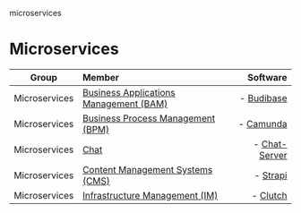 microservices
# Microservices

| Group   |      Member      |  Software |
|----------|:-------------|------:|
| Microservices | [Business Applications Management (BAM)](https://github.com/vanHeemstraSystems/business-applications-management) | - [Budibase](https://github.com/Budibase/budibase) |
| Microservices | [Business Process Management (BPM)](https://github.com/vanHeemstraSystems/business-process-management) | - [Camunda](https://github.com/camunda/camunda-bpm-platform) |
| Microservices | [Chat](https://github.com/vanHeemstraSystems/exo-chat-headstart) | - [Chat-Server](https://github.com/exo-docker/exo-chat-server) |
| Microservices | [Content Management Systems (CMS)](https://github.com/vanHeemstraSystems/content-management-systems) | - [Strapi](https://github.com/strapi/strapi) |
| Microservices | [Infrastructure Management (IM)](https://github.com/vanHeemstraSystems/infrastructure-management) | - [Clutch](https://github.com/lyft/clutch) |
